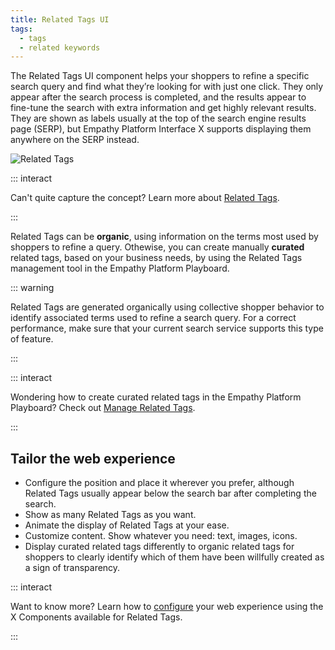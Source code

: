 ```yaml
---
title: Related Tags UI
tags:
  - tags
  - related keywords
---
```


The Related Tags UI component helps your shoppers to refine a specific search query and find what
they’re looking for with just one click. They only appear after the search process is completed, and
the results appear to fine-tune the search with extra information and get highly relevant results.
They are shown as labels usually at the top of the search engine results page (SERP), but Empathy Platform Interface X  supports displaying them anywhere on the SERP instead.

![Related Tags](~@assets/x/interface/x-related-tags.gif)


::: interact

Can't quite capture the concept? Learn more about [Related Tags](../features/related-tags-overview.md).  

:::

Related Tags can be **organic**, using information on the terms most used by shoppers to refine a query. Othewise, you can create manually **curated** related tags, based on your business needs, by using the Related Tags management tool in the Empathy Platform Playboard.

::: warning

Related Tags are generated organically using collective shopper behavior to identify associated terms used to refine a search query. For a correct performance, make sure that your current search service
supports this type of feature.

:::

::: interact
  
Wondering how to create curated related tags in the Empathy Platform Playboard? Check out [Manage Related Tags](/explore-empathy-platform/fine-tune-search-and-discovery/manage-related-tags.md).

:::

<!-- You can configure the behavior of Related Tags and decide whether they’re selectable or not. If Related Tags aren’t selectable, they modify the initial query syntax by adding the related-search keywords to the query term initially typed in the search bar. Otherwise, the initial query syntax will still remain so that shoppers can select or deselect Related Tags at their ease, exploring different options and combinations. -->

## Tailor the web experience

- Configure the position and place it wherever you prefer, although Related Tags usually appear
  below the search bar after completing the search.
- Show as many Related Tags as you want.
- Animate the display of Related Tags at your ease.
- Customize content. Show whatever you need: text, images, icons.
- Display curated related tags differently to organic related tags for shoppers to clearly identify which of them have been willfully created as a sign of transparency.

<!-- - Choose if Related Tags are selectable or change the syntax of the initial query in the search box. -->

::: interact

Want to know more? Learn how to
[configure](/develop-empathy-platform/ui-reference/components/related-tags/) your web experience using the X Components available for Related Tags.

:::

